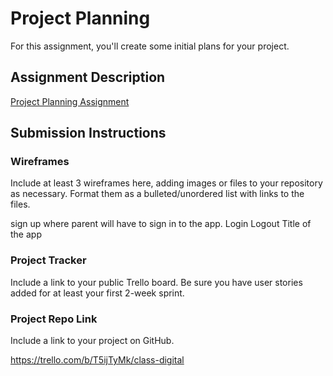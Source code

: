 # Project Planning
For this assignment, you'll create some initial plans for your project.

## Assignment Description
[Project Planning Assignment](https://education.launchcode.org/liftoff/modules/assignments/project-planning)

## Submission Instructions

### Wireframes


Include at least 3 wireframes here, adding images or files to your repository as necessary. Format them as a bulleted/unordered list with links to the files.

sign up where parent will have to sign in to the app.
Login
Logout 
Title of the app

### Project Tracker

Include a link to your public Trello board. Be sure you have user stories added for at least your first 2-week sprint.

### Project Repo Link

Include a link to your project on GitHub.

https://trello.com/b/T5ijTyMk/class-digital
